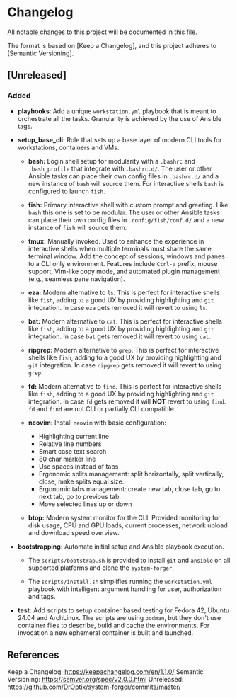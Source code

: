 # Changelog

All notable changes to this project will be documented in this file.

The format is based on [Keep a Changelog],
and this project adheres to [Semantic Versioning].

## [Unreleased]

### Added

- **playbooks**: Add a unique `workstation.yml` playbook that is meant to
  orchestrate all the tasks. Granularity is achieved by the use of Ansible tags.

- **setup_base_cli:** Role that sets up a base layer of modern CLI tools for
  workstations, containers and VMs.

  - **bash:** Login shell setup for modularity with a `.bashrc` and
    `.bash_profile` that integrate with `.bashrc.d/`. The user or other Ansible
    tasks can place their own config files in `.bashrc.d/` and a new instance
    of `bash` will source them. For interactive shells `bash` is configured to
    launch `fish`.

  - **fish:** Primary interactive shell with custom prompt and greeting. Like
    `bash` this one is set to be modular. The user or other Ansible tasks can
    place their own config files in `.config/fish/conf.d/` and a new instance
    of `fish` will source them.

  - **tmux:** Manually invoked. Used to enhance the experience in interactive
    shells when multiple terminals must share the same terminal window. Add the
    concept of sessions, windows and panes to a CLI only environment. Features
    include `Ctrl-a` prefix, mouse support, Vim-like copy mode, and automated
    plugin management (e.g., seamless pane navigation).

  - **eza:** Modern alternative to `ls`. This is perfect for interactive shells
    like `fish`, adding to a good UX by providing highlighting and `git`
    integration. In case `eza` gets removed it will revert to using `ls`.

  - **bat:** Modern alternative to `cat`. This is perfect for interactive shells
    like `fish`, adding to a good UX by providing highlighting and `git`
    integration. In case `bat` gets removed it will revert to using `cat`.

  - **ripgrep:** Modern alternative to `grep`. This is perfect for interactive
    shells like `fish`, adding to a good UX by providing highlighting and `git`
    integration. In case `ripgrep` gets removed it will revert to using `grep`.

  - **fd:** Modern alternative to `find`. This is perfect for interactive shells
    like `fish`, adding to a good UX by providing highlighting and `git`
    integration. In case `fd` gets removed it will **NOT** revert to using
    `find`. `fd` and `find` are not CLI or partially CLI compatible.

  - **neovim:** Install `neovim` with basic configuration:
    - Highlighting current line
    - Relative line numbers
    - Smart case text search
    - 80 char marker line
    - Use spaces instead of tabs
    - Ergonomic splits management: split horizontally, split vertically, close,
      make splits equal size.
    - Ergonomic tabs management: create new tab, close tab, go to next tab, go
      to previous tab.
    - Move selected lines up or down

  - **btop:** Modern system monitor for the CLI. Provided monitoring for disk
    usage, CPU and GPU loads, current processes, network upload and download
    speed overview.

- **bootstrapping:** Automate initial setup and Ansible playbook execution.

  - The `scripts/bootstrap.sh` is provided to install `git` and `ansible` on all
    supported platforms and clone the `system-forger`.

  - The `scripts/install.sh` simplifies running the `workstation.yml` playbook
    with intelligent argument handling for user, authorization and tags.

- **test:** Add scripts to setup container based testing for Fedora 42, Ubuntu
  24.04 and ArchLinux. The scripts are using `podman`, but they don't use
  container files to describe, build and cache the environments. For invocation
  a new ephemeral container is built and launched.

## References

Keep a Changelog: https://keepachangelog.com/en/1.1.0/
Semantic Versioning: https://semver.org/spec/v2.0.0.html
Unreleased: https://github.com/DrOptix/system-forger/commits/master/
